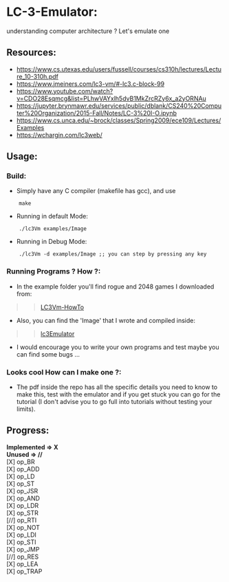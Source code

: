 # LC-3-Emulator:
understanding computer architecture ? Let's emulate one

## Resources:
- https://www.cs.utexas.edu/users/fussell/courses/cs310h/lectures/Lecture_10-310h.pdf
- https://www.jmeiners.com/lc3-vm/#-lc3.c-block-99
- https://www.youtube.com/watch?v=CDO28Esqmcg&list=PLhwVAYxlh5dvB1MkZrcRZy6x_a2yORNAu
- https://jupyter.brynmawr.edu/services/public/dblank/CS240%20Computer%20Organization/2015-Fall/Notes/LC-3%20I-O.ipynb
- https://www.cs.unca.edu/~brock/classes/Spring2009/ece109/Lectures/Examples
- https://wchargin.com/lc3web/
## Usage:
### Build:
- Simply have any C compiler (makefile has gcc), and use
```
    make
```
- Running in default Mode:
```
    ./lc3Vm examples/Image
```

- Running in Debug Mode:
```
    ./lc3Vm -d examples/Image ;; you can step by pressing any key
```
### Running Programs ? How ?:
- In the example folder you'll find rogue and 2048 games I downloaded from:
>> [LC3Vm-HowTo](https://www.jmeiners.com/lc3-vm/#-lc3.c-block-99)
- Also, you can find the 'Image' that I wrote and compiled inside:
>> [lc3Emulator](https://wchargin.com/lc3web/)
- I would encourage you to write your own programs and test maybe you can find some bugs ...
### Looks cool How can I make one ?:
- The pdf inside the repo has all the specific details you need to know to make this, test with the emulator and if you get stuck you can go for the tutorial (I don't advise you to go full into tutorials without testing your limits).
## Progress:
**Implemented => X**  
**Unused => //**  
[X] op_BR  
[X] op_ADD  
[X] op_LD  
[X] op_ST  
[X] op_JSR  
[X] op_AND  
[X] op_LDR  
[X] op_STR  
[//] op_RTI  
[X] op_NOT  
[X] op_LDI  
[X] op_STI  
[X] op_JMP  
[//] op_RES  
[X] op_LEA  
[X] op_TRAP  
